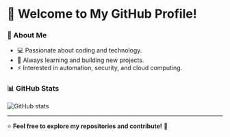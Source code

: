 # 👋 Welcome to My GitHub Profile!

### 🌟 About Me
- 💻 Passionate about coding and technology.
- 🚀 Always learning and building new projects.
- ⚡ Interested in automation, security, and cloud computing.

### 📊 GitHub Stats
![GitHub stats](https://github-readme-stats.vercel.app/api?username=DevRobertIordache&show_icons=true&theme=dark)

---
⭐ **Feel free to explore my repositories and contribute!** 🚀
